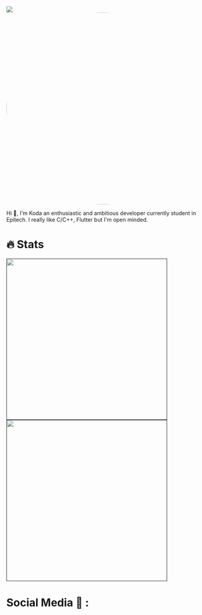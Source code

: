 <img src="https://readme-typing-svg.herokuapp.com?color=%2336BCF7&size=25&center=true&vCenter=true&width=433&height=75&lines=I'm+Koda;Developper+Student;Cooking+Projects;%40chinmay29hub">
<img src="https://user-images.githubusercontent.com/72024743/193298763-9ad5ef78-12f5-4d4a-958f-38d0e486a4c2.gif" width="900" height="500" style="border-radius:50%"/>

<p>Hi 👋, I'm Koda an enthusiastic and ambitious developer currently student in Epitech. I really like C/C++, Flutter but I'm open minded.
    
# 🔥 Stats

<a href="">
    <img align="center" src="https://github-readme-stats.vercel.app/api?username=Olmol1&show_icons=true&theme=outrun&title_color=e31d44&text_color=f8dc3c" width="420" height="auto"/>
</a>
<a href="">
    <img align="center" src="https://github-readme-streak-stats.herokuapp.com?user=Olmol1&theme=neon-palenight&background=141439&sideLabels=f7db3c&sideNums=f7db3c&dates=fe1afe&date_format=j/n/Y" width="420" height="auto"/>
</a>

# Social Media 🔗 :
